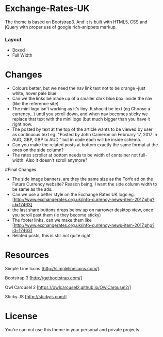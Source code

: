 # Exchange-Rates-UK
The theme is based on Bootstrap3. And it is built with HTML5, CSS and jQuery with proper use of google rich-snippets markup.

### Layout
* Boxed
* Full Width


# Changes
- Colours better, but we need the nav link text not to be orange -just white, hover pale blue 
- Can we the links be made up of a smaller dark blue box inside the nav (like the reference site)
- The mini logo isn't working as it's tiny. It should be text (eg Choose a currency...) until you scroll down, and when nav becomes sticky we replace that text with the mini logo (but much bigger than you have it right now.
- The posted by text at the top of the article wants to be viewed by user as continuous text eg. "Posted by John Cameron on February 17, 2017 in AUD, GBP, GBP to AUD." but in code each will be inside schema.
- Can you make the related posts at bottom exactly the same format at the ones on the side column?
- The rates scroller at bottom needs to be width of container not full-width. Also it doesn't scroll anymore?


#Final Changes
- The side image banners, are they the same size as the Torfx ad on the Future Currency website? Reason being, I want the side column width to be same as the ads.
- Can we use a better style on the Exchange Rates UK logo eg: [http://www.exchangerates.org.uk/info-currency-news-item-2017.php?id=17463]
- the last share buttons drops below up on narrower desktop view, once you scroll past them (ie they become sticky)
- The footer links, can we make them like [http://www.exchangerates.org.uk/info-currency-news-item-2017.php?id=17463]
- Related posts, this is still not quite right


# Resources
Simple Line Icons [http://simplelineicons.com/].

Bootstrap 3 [http://getbootstrap.com/]

Owl Carousel 2 [https://owlcarousel2.github.io/OwlCarousel2/]

Sticky JS [http://stickyjs.com/]

# License
You're can not use this theme in your personal and private projects.
